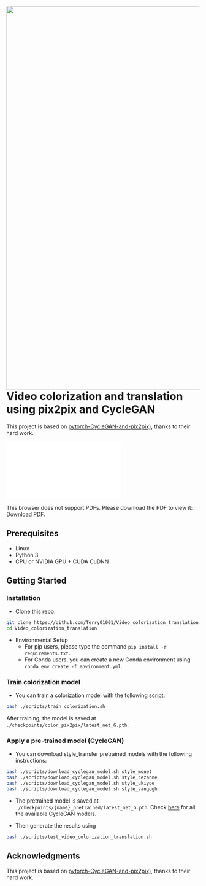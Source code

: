 
<img src='imgs/Chaplin_Barber.gif' align="right" width=1000>

<br><br><br>

# Video colorization and translation using pix2pix and CycleGAN

This project is based on [pytorch-CycleGAN-and-pix2pix)](https://github.com/junyanz/pytorch-CycleGAN-and-pix2pix), thanks to their hard work.


<object data="./report/src/Overall_Architecture.pdf"  width="800px" height="600px">
    <embed src="./report/src/Overall_Architecture.pdf"  />
    <p>This browser does not support PDFs. Please download the PDF to view it: <a href="./report/src/Overall_Architecture.pdf">Download PDF</a>.</p>
</object>



## Prerequisites
- Linux 
- Python 3
- CPU or NVIDIA GPU + CUDA CuDNN

## Getting Started
### Installation

- Clone this repo:
```bash
git clone https://github.com/Terry01001/Video_colorization_translation.git
cd Video_colorization_translation
```

- Environmental Setup
  - For pip users, please type the command `pip install -r requirements.txt`.
  - For Conda users, you can create a new Conda environment using `conda env create -f environment.yml`.

### Train colorization model
- You can train a colorization model with the following script:
```bash
bash ./scripts/train_colorization.sh
```
After training, the model is saved at `./checkpoints/color_pix2pix/latest_net_G.pth`.


### Apply a pre-trained model (CycleGAN)
- You can download style_transfer pretrained models with the following instructions:
```bash
bash ./scripts/download_cyclegan_model.sh style_monet
bash ./scripts/download_cyclegan_model.sh style_cezanne
bash ./scripts/download_cyclegan_model.sh style_ukiyoe
bash ./scripts/download_cyclegan_model.sh style_vangogh
```
- The pretrained model is saved at `./checkpoints/{name}_pretrained/latest_net_G.pth`. Check [here](https://github.com/junyanz/pytorch-CycleGAN-and-pix2pix/blob/master/scripts/download_cyclegan_model.sh#L3) for all the available CycleGAN models.


- Then generate the results using
```bash
bash ./scripts/test_video_colorization_translation.sh
```

## Acknowledgments
This project is based on [pytorch-CycleGAN-and-pix2pix)](https://github.com/junyanz/pytorch-CycleGAN-and-pix2pix), thanks to their hard work.

